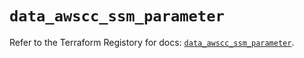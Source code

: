 # `data_awscc_ssm_parameter`

Refer to the Terraform Registory for docs: [`data_awscc_ssm_parameter`](https://registry.terraform.io/providers/hashicorp/awscc/0.70.0/docs/data-sources/ssm_parameter).
